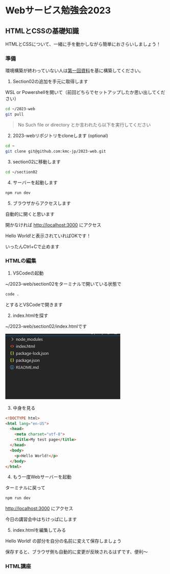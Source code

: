# Webサービス勉強会2023

## HTMLとCSSの基礎知識

HTMLとCSSについて、一緒に手を動かしながら簡単におさらいしましょう！

### 準備

環境構築が終わっていない人は[第一回資料](../section01/README.md)を基に構築してください。

1. Section02の追加を手元に取得します

WSL or Powershellを開いて（前回どちらでセットアップしたか思い出してください）

```bash
cd ~/2023-web
git pull
```

> No Such file or directory
とか言われたら以下を実行してください

2. 2023-webリポジトリをcloneします (optional)

```bash
cd ~
git clone git@github.com:kmc-jp/2023-web.git 
```

3. section02に移動します

```bash
cd ~/section02
```

4. サーバーを起動します

```bash
npm run dev
```

5. ブラウザからアクセスします

自動的に開くと思います

開かなければ <http://localhost:3000> にアクセス

Hello World!と表示されていればOKです！

いったんCtrl+Cで止めます

### HTMLの編集

1.  VSCodeの起動

~/2023-web/section02をターミナルで開いている状態で

```bash
code .
```
とするとVSCodeで開きます

2. index.htmlを探す

~/2023-web/section02/index.htmlです

![](../resources/2023-05-21_13h15_42.png)

3. 中身を見る

```html
<!DOCTYPE html>
<html lang="en-US">
  <head>
    <meta charset="utf-8">
    <title>My test page</title>
  </head>
  <body>
    <p>Hello World!</p>
  </body>
</html>
```

4. もう一度Webサーバーを起動

ターミナルに戻って

```bash
npm run dev
```

<http://localhost:3000> にアクセス

今日の講習会中はちけっぱにします

5. index.htmlを編集してみる

Hello World! の部分を自分の名前に変えて保存しましょう

保存すると、ブラウザ側も自動的に変更が反映されるはずです、便利～

### HTML講座

